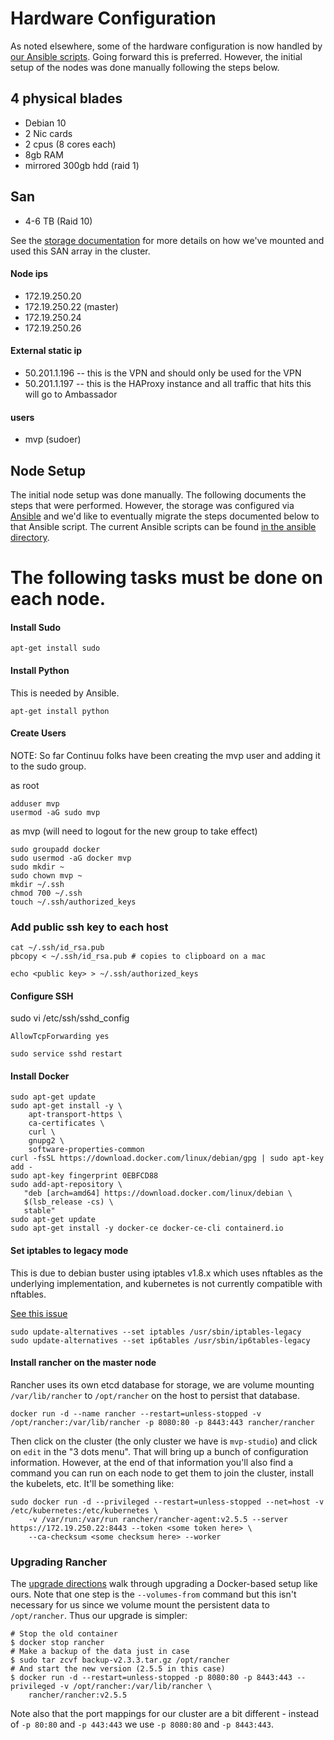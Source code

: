 # Hardware Configuration

As noted elsewhere, some of the hardware configuration is now handled by [our Ansible scripts](../ansible/README.md).
Going forward this is preferred. However, the initial setup of the nodes was done manually following the steps below.

## 4 physical blades
- Debian 10
- 2 Nic cards 
- 2 cpus (8 cores each)
- 8gb RAM
- mirrored 300gb hdd (raid 1)


## San
- 4-6 TB (Raid 10)

See the [storage documentation](./STORAGE.md) for more details on how we've mounted and used this SAN array in the
cluster.


#### Node ips
* 172.19.250.20
* 172.19.250.22 (master)
* 172.19.250.24
* 172.19.250.26

#### External static ip
* 50.201.1.196 -- this is the VPN and should only be used for the VPN
* 50.201.1.197 -- this is the HAProxy instance and all traffic that hits this will go to Ambassador

#### users
- mvp (sudoer)


## Node Setup

The initial node setup was done manually. The following documents the steps that were performed. However, the storage
was configured via [Ansible](https://docs.ansible.com/) and we'd like to eventually migrate the steps documented below
to that Ansible script. The current Ansible scripts can be found [in the ansible directory](../ansible/README.md).


# The following tasks must be done on each node. 

#### Install Sudo

```
apt-get install sudo
```

#### Install Python

This is needed by Ansible.

```
apt-get install python
```

#### Create Users

NOTE: So far Continuu folks have been creating the mvp user and adding it to the sudo group.

as root
```
adduser mvp
usermod -aG sudo mvp
```

as mvp (will need to logout for the new group to take effect)
```
sudo groupadd docker
sudo usermod -aG docker mvp
sudo mkdir ~
sudo chown mvp ~
mkdir ~/.ssh
chmod 700 ~/.ssh
touch ~/.ssh/authorized_keys
```

### Add public ssh key to each host

```
cat ~/.ssh/id_rsa.pub
pbcopy < ~/.ssh/id_rsa.pub # copies to clipboard on a mac
```
```
echo <public key> > ~/.ssh/authorized_keys
```

#### Configure SSH

sudo vi /etc/ssh/sshd_config
```
AllowTcpForwarding yes
```

```
sudo service sshd restart
```

#### Install Docker
```
sudo apt-get update
sudo apt-get install -y \
    apt-transport-https \
    ca-certificates \
    curl \
    gnupg2 \
    software-properties-common
curl -fsSL https://download.docker.com/linux/debian/gpg | sudo apt-key add -
sudo apt-key fingerprint 0EBFCD88
sudo add-apt-repository \
   "deb [arch=amd64] https://download.docker.com/linux/debian \
   $(lsb_release -cs) \
   stable"
sudo apt-get update
sudo apt-get install -y docker-ce docker-ce-cli containerd.io
```

#### Set iptables to legacy mode

This is due to debian buster using iptables v1.8.x which uses nftables as the underlying implementation, and kubernetes
is not currently compatible with nftables.

[See this issue](https://github.com/kubernetes/kubernetes/issues/71305)

```
sudo update-alternatives --set iptables /usr/sbin/iptables-legacy
sudo update-alternatives --set ip6tables /usr/sbin/ip6tables-legacy
```

#### Install rancher on the master node

Rancher uses its own etcd database for storage, we are volume mounting `/var/lib/rancher` to `/opt/rancher` on the host
to persist that database.

```
docker run -d --name rancher --restart=unless-stopped -v /opt/rancher:/var/lib/rancher -p 8080:80 -p 8443:443 rancher/rancher
```

Then click on the cluster (the only cluster we have is `mvp-studio`) and click on `edit` in the "3 dots menu". That will
bring up a bunch of configuration information. However, at the end of that information you'll also find a command you
can run on each node to get them to join the cluster, install the kubelets, etc. It'll be something like:

```
sudo docker run -d --privileged --restart=unless-stopped --net=host -v /etc/kubernetes:/etc/kubernetes \
    -v /var/run:/var/run rancher/rancher-agent:v2.5.5 --server https://172.19.250.22:8443 --token <some token here> \
    --ca-checksum <some checksum here> --worker
```

### Upgrading Rancher

The [upgrade
directions](https://rancher.com/docs/rancher/v2.x/en/installation/other-installation-methods/single-node-docker/single-node-upgrades/)
walk through upgrading a Docker-based setup like ours. Note that one step is the `--volumes-from` command but this isn't
necessary for us since we volume mount the persistent data to `/opt/rancher`. Thus our upgrade is simpler:

```
# Stop the old container
$ docker stop rancher
# Make a backup of the data just in case
$ sudo tar zcvf backup-v2.3.3.tar.gz /opt/rancher
# And start the new version (2.5.5 in this case)
$ docker run -d --restart=unless-stopped -p 8080:80 -p 8443:443 --privileged -v /opt/rancher:/var/lib/rancher \
    rancher/rancher:v2.5.5
```

Note also that the port mappings for our cluster are a bit different - instead of `-p 80:80` and `-p 443:443` we use
`-p 8080:80` and `-p 8443:443`.
